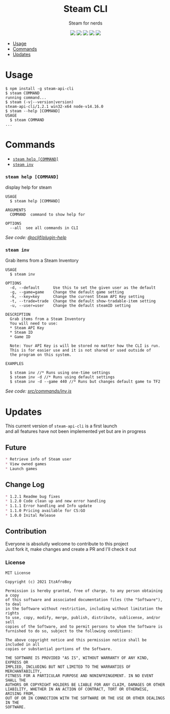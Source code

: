 <h1 align='center'>Steam CLI</h1>
<p align='center'>Steam for nerds</p>
<p align='center'>
  <a href='https://oclif.io'><img src='https://img.shields.io/badge/cli-oclif-%233B4554?style=for-the-badge&logo=heroku'></a>
  <a href='https://npmjs.org/package/steam-api-cli'><img src='https://img.shields.io/npm/v/steam-api-cli?color=%23FB8516&logo=npm&style=for-the-badge'></a>
  <a href='https://npmjs.org/package/steam-api-cli'><img src='https://img.shields.io/npm/dw/steam-api-cli?color=%23ec3b2b&style=for-the-badge'></a>
  <a href='https://npmjs.org/package/steam-api-cli'><img src='https://img.shields.io/github/license/ItzAfroBoy/steam-api-cli?color=%23161B22&logo=Github&style=for-the-badge'></a>
  <a href='https://makeapullrequest.com'><img src='https://img.shields.io/badge/PRs-welcome-brightgreen.svg?style=for-the-badge'></a>
</p>

<!-- toc -->
* [Usage](#usage)
* [Commands](#commands)
* [Updates](#updates)
<!-- tocstop -->

# Usage
 
 <!-- usage -->

```sh-session
$ npm install -g steam-api-cli
$ steam COMMAND
running command...
$ steam (-v|--version|version)
steam-api-cli/1.2.1 win32-x64 node-v14.16.0
$ steam --help [COMMAND]
USAGE
  $ steam COMMAND
...
```
<!-- usagestop -->

# Commands

<!-- commands -->
* [`steam help [COMMAND]`](#steam-help-command)
* [`steam inv`](#steam-inv)

### `steam help [COMMAND]`

display help for steam

```
USAGE
  $ steam help [COMMAND]

ARGUMENTS
  COMMAND  command to show help for

OPTIONS
  --all  see all commands in CLI
```

_See code: [@oclif/plugin-help](https://github.com/oclif/plugin-help/blob/v3.2.2/src/commands/help.ts)_

### `steam inv`

Grab items from a Steam Inventory

```
USAGE
  $ steam inv

OPTIONS
  -d, --default      Use this to set the given user as the default
  -g, --game=game    Change the default game setting
  -k, --key=key      Change the current Steam API Key setting
  -t, --trade=trade  Change the default show-tradable-item setting
  -u, --user=user    Change the default steamID setting

DESCRIPTION
  Grab items from a Steam Inventory
  You will need to use:
  * Steam API Key
  * Steam ID
  * Game ID

  Note: Your API Key is will be stored no matter how the CLI is run.
  This is for easier use and it is not shared or used outside of
  the program on this system.

EXAMPLES

  $ steam inv //* Runs using one-time settings
  $ steam inv -d //* Runs using default settings
  $ steam inv -d --game 440 //* Runs but changes default game to TF2
```

_See code: [src/commands/inv.js](https://github.com/ItzAfroBoy/steam-api-cli/blob/v1.2.1/src/commands/inv.js)_
<!-- commandsstop -->


# Updates


This current version of `steam-api-cli` is a first launch  
and all features have not been implemented yet but are in progress  

## Future

```markdown
* Retrieve info of Steam user
* View owned games
* Launch games
```

## Change Log

```markdown
* 1.2.1 Readme bug fixes
* 1.2.0 Code clean up and new error handling  
* 1.1.1 Error handling and Info update
* 1.1.0 Pricing available for CS:GO
* 1.0.0 Inital Release
```

## Contribution

Everyone is absolutly welcome to contribute to this project  
Just fork it, make changes and create a PR and I'll check it out

### License

```license
MIT License

Copyright (c) 2021 ItzAfroBoy

Permission is hereby granted, free of charge, to any person obtaining a copy
of this software and associated documentation files (the "Software"), to deal
in the Software without restriction, including without limitation the rights
to use, copy, modify, merge, publish, distribute, sublicense, and/or sell
copies of the Software, and to permit persons to whom the Software is
furnished to do so, subject to the following conditions:

The above copyright notice and this permission notice shall be included in all
copies or substantial portions of the Software.

THE SOFTWARE IS PROVIDED "AS IS", WITHOUT WARRANTY OF ANY KIND, EXPRESS OR
IMPLIED, INCLUDING BUT NOT LIMITED TO THE WARRANTIES OF MERCHANTABILITY,
FITNESS FOR A PARTICULAR PURPOSE AND NONINFRINGEMENT. IN NO EVENT SHALL THE
AUTHORS OR COPYRIGHT HOLDERS BE LIABLE FOR ANY CLAIM, DAMAGES OR OTHER
LIABILITY, WHETHER IN AN ACTION OF CONTRACT, TORT OR OTHERWISE, ARISING FROM,
OUT OF OR IN CONNECTION WITH THE SOFTWARE OR THE USE OR OTHER DEALINGS IN THE
SOFTWARE.

```
